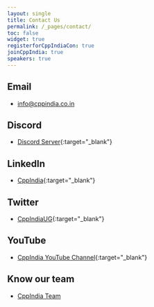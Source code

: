 ```yaml
---
layout: single
title: Contact Us
permalink: /_pages/contact/
toc: false
widget: true
registerforCppIndiaCon: true
joinCppIndia: true
speakers: true
---
```


## Email
- <info@cppindia.co.in>

## Discord
- [Discord Server](https://discord.gg/Wz42tX5){:target="_blank"} 

## LinkedIn
- [CppIndia](https://www.linkedin.com/company/cppindia/){:target="_blank"} 


## Twitter
- [CppIndiaUG](https://twitter.com/CppIndiaUG){:target="_blank"} 

## YouTube
- [CppIndia YouTube Channel](https://www.youtube.com/channel/UCwB-WjSJI2D97YZcACFxJDw){:target="_blank"} 

## Know our team
- [CppIndia Team](/_pages/team/)

<pre>




















</pre>